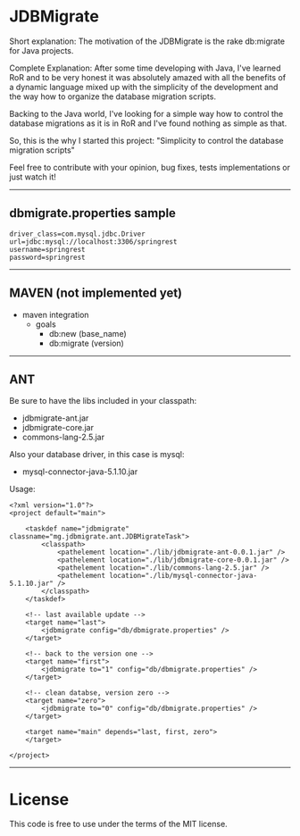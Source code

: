 JDBMigrate
==========

Short explanation: The motivation of the JDBMigrate is the rake db:migrate for Java projects.

Complete Explanation: After some time developing with Java, I've learned RoR and to be very honest it was absolutely amazed with all the benefits of a dynamic language mixed up with the simplicity of the development and the way how to organize the database migration scripts. 

Backing to the Java world, I've looking for a simple way how to control the database migrations as it is in RoR and I've found nothing as simple as that.

So, this is the why I started this project: "Simplicity to control the database migration scripts"

Feel free to contribute with your opinion, bug fixes, tests implementations or just watch it!


----------


dbmigrate.properties sample
---------------------------

    driver_class=com.mysql.jdbc.Driver
    url=jdbc:mysql://localhost:3306/springrest
    username=springrest
    password=springrest


----------


MAVEN (not implemented yet)
---------------------------

- maven integration
  - goals
    - db:new (base_name)
    - db:migrate (version)


----------


ANT
---

Be sure to have the libs included in your classpath:

- jdbmigrate-ant.jar
- jdbmigrate-core.jar
- commons-lang-2.5.jar

Also your database driver, in this case is mysql:
 
- mysql-connector-java-5.1.10.jar 

Usage:

    <?xml version="1.0"?>
    <project default="main">
    
    	<taskdef name="jdbmigrate" classname="mg.jdbmigrate.ant.JDBMigrateTask">
    		<classpath>
    			<pathelement location="./lib/jdbmigrate-ant-0.0.1.jar" />
    			<pathelement location="./lib/jdbmigrate-core-0.0.1.jar" />
    			<pathelement location="./lib/commons-lang-2.5.jar" />
    			<pathelement location="./lib/mysql-connector-java-5.1.10.jar" />
    		</classpath>
    	</taskdef>
    
    	<!-- last available update -->
    	<target name="last">
    		<jdbmigrate config="db/dbmigrate.properties" />
    	</target>
    
    	<!-- back to the version one -->
    	<target name="first">
    		<jdbmigrate to="1" config="db/dbmigrate.properties" />
    	</target>
    
    	<!-- clean databse, version zero -->
    	<target name="zero">
    		<jdbmigrate to="0" config="db/dbmigrate.properties" />
    	</target>
    
    	<target name="main" depends="last, first, zero">
    	</target>
    
    </project>


----------


License
=======


This code is free to use under the terms of the MIT license.

